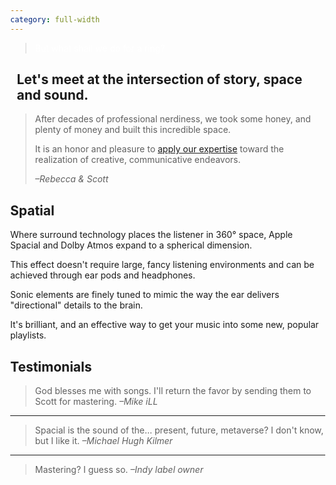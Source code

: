 ```yaml
---
category: full-width
---
```

<style>
  body {
    margin: auto 0;
  }
  main {
    margin: auto 0;
    max-width: unset;
  }
</style>
<div id=hero class="frontpage">
  <blockquote style="color:white">But what shall we do for a ring?</blockquote>
</div>

<section>
  <div class="row">
    <div class="col">
      <div class="card light">
        <h2 style="text-align: left; margin-left: 0.5em;">Let's meet at the intersection of story, space and sound.</h2>
        <div class="body white">
        <blockquote><p>After decades of professional nerdiness, we took some honey, and plenty of money and built this incredible space.</p>
        <p>It is an honor and pleasure to <a href=about>apply our expertise</a> toward the realization of creative, communicative endeavors.</p> <cite>–Rebecca & Scott</cite>
        </blockquote>
        </div>
      </div>
    </div>
    <div class="col">
      <div class="card teal">
        <h2>Spatial</h2>
        <div class="body white">
        <p>Where surround technology places the listener in 360&deg; space, Apple Spacial and Dolby Atmos expand to a spherical dimension.</p>
        <p>This effect doesn't require large, fancy listening environments and can be achieved through ear pods and headphones.</p>
        <p>Sonic elements are finely tuned to mimic the way the ear delivers "directional" details to the brain.</p>
        <p>It's brilliant, and an effective way to get your music into some new, popular playlists.</p>
        </div>
      </div>
    </div>
    <div class="col">
      <div class="card azure">
        <h2>Testimonials</h2>
        <div class="body white">
          <blockquote>God blesses me with songs. I'll return the favor by sending them to Scott for mastering.
            <cite>–Mike iLL</cite>
          </blockquote>
          <hr>
          <blockquote>Spacial is the sound of the… present, future, metaverse? I don't know, but I like it.
            <cite>–Michael Hugh Kilmer</cite>
          </blockquote>
          <hr>
          <blockquote>Mastering? I guess so.
            <cite>–Indy label owner</cite>
          </blockquote>
        </div>
      </div>
    </div>
  </div>
</section>
